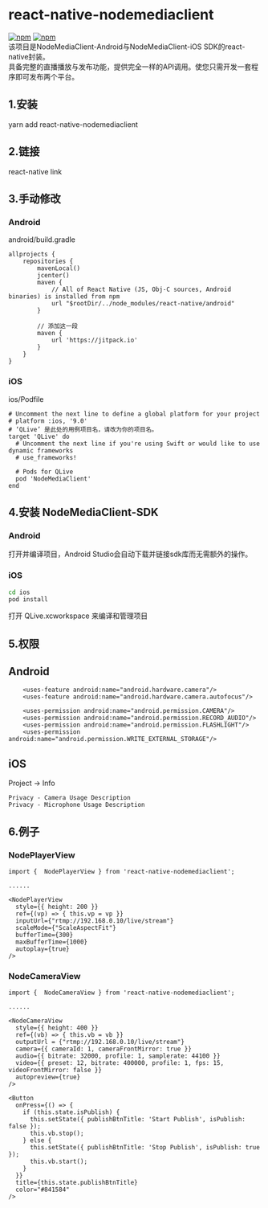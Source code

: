 # react-native-nodemediaclient
[![npm](https://img.shields.io/npm/v/react-native-nodemediaclient.svg)](https://www.npmjs.com/package/react-native-nodemediaclient)
[![npm](https://img.shields.io/npm/dm/react-native-nodemediaclient.svg)](https://www.npmjs.com/package/react-native-nodemediaclient)  
该项目是NodeMediaClient-Android与NodeMediaClient-iOS SDK的react-native封装。  
具备完整的直播播放与发布功能，提供完全一样的API调用。使您只需开发一套程序即可发布两个平台。

## 1.安装
yarn add react-native-nodemediaclient

## 2.链接
react-native link

## 3.手动修改

### Android
android/build.gradle
```
allprojects {
    repositories {
        mavenLocal()
        jcenter()
        maven {
            // All of React Native (JS, Obj-C sources, Android binaries) is installed from npm
            url "$rootDir/../node_modules/react-native/android"
        }
        
        // 添加这一段
        maven { 
            url 'https://jitpack.io' 
        }
    }
}
```

### iOS
ios/Podfile
```
# Uncomment the next line to define a global platform for your project
# platform :ios, '9.0'
# ‘QLive’ 是此处的用例项目名，请改为你的项目名。
target 'QLive' do
  # Uncomment the next line if you're using Swift or would like to use dynamic frameworks
  # use_frameworks!

  # Pods for QLive
  pod 'NodeMediaClient'
end
```

## 4.安装 NodeMediaClient-SDK
### Android
打开并编译项目，Android Studio会自动下载并链接sdk库而无需额外的操作。

### iOS
```bash
cd ios
pod install
```
打开 QLive.xcworkspace 来编译和管理项目

## 5.权限
## Android
```  
    <uses-feature android:name="android.hardware.camera"/>
    <uses-feature android:name="android.hardware.camera.autofocus"/>

    <uses-permission android:name="android.permission.CAMERA"/>
    <uses-permission android:name="android.permission.RECORD_AUDIO"/>
    <uses-permission android:name="android.permission.FLASHLIGHT"/>
    <uses-permission android:name="android.permission.WRITE_EXTERNAL_STORAGE"/>
```

## iOS
Project -> Info

```
Privacy - Camera Usage Description
Privacy - Microphone Usage Description
```

## 6.例子

### NodePlayerView

```
import {  NodePlayerView } from 'react-native-nodemediaclient';

......

<NodePlayerView 
  style={{ height: 200 }}
  ref={(vp) => { this.vp = vp }}
  inputUrl={"rtmp://192.168.0.10/live/stream"}
  scaleMode={"ScaleAspectFit"}
  bufferTime={300}
  maxBufferTime={1000}
  autoplay={true}
/>
```


### NodeCameraView
```
import {  NodeCameraView } from 'react-native-nodemediaclient';

......

<NodeCameraView 
  style={{ height: 400 }}
  ref={(vb) => { this.vb = vb }}
  outputUrl = {"rtmp://192.168.0.10/live/stream"}
  camera={{ cameraId: 1, cameraFrontMirror: true }}
  audio={{ bitrate: 32000, profile: 1, samplerate: 44100 }}
  video={{ preset: 12, bitrate: 400000, profile: 1, fps: 15, videoFrontMirror: false }}
  autopreview={true}
/>

<Button
  onPress={() => {
    if (this.state.isPublish) {
      this.setState({ publishBtnTitle: 'Start Publish', isPublish: false });
      this.vb.stop();
    } else {
      this.setState({ publishBtnTitle: 'Stop Publish', isPublish: true });
      this.vb.start();
    }
  }}
  title={this.state.publishBtnTitle}
  color="#841584"
/>
```
